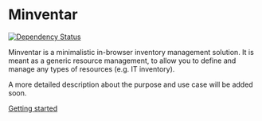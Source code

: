 Minventar
========================

<a href='https://www.versioneye.com/user/projects/56055e7def9c15000b000014'><img src='https://www.versioneye.com/user/projects/56055e7def9c15000b000014/badge.svg?style=flat' alt="Dependency Status" /></a>

Minventar is a minimalistic in-browser inventory management solution. It is meant as a generic resource management, to allow you to define and manage any types of resources (e.g. IT inventory).

A more detailed description about the purpose and use case will be added soon.

[Getting started][1]

[1]:  https://github.com/fashionforhome/minventar/wiki/Getting-Started
